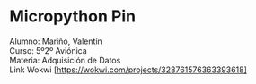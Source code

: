 # Micropython Pin  

Alumno: Mariño, Valentín  
Curso: 5º2º Aviónica  
Materia: Adquisición de Datos  
Link Wokwi [https://wokwi.com/projects/328761576363393618]
